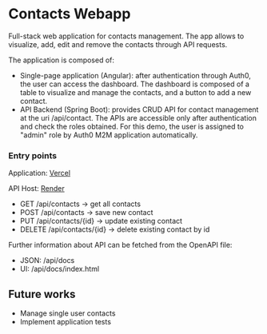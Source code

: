 # Contacts Webapp
Full-stack web application for contacts management. The app allows to visualize, add, edit and remove the contacts through API requests.

The application is composed of:
- Single-page application (Angular): after authentication through Auth0, the user can access the dashboard. The dashboard is composed of a table to visualize and manage the contacts, and a button to add a new contact.
- API Backend (Spring Boot): provides CRUD API for contact management at the uri /api/contact. The APIs are accessible only after authentication and check the roles obtained. For this demo, the user is assigned to "admin" role by Auth0 M2M application automatically.

### Entry points
Application: [Vercel](https://contacts-webapp-angular.vercel.app/)

API Host: [Render](https://contactswebapp-api.onrender.com)
- GET /api/contacts -> get all contacts
- POST /api/contacts -> save new contact
- PUT /api/contacts/{id} -> update existing contact
- DELETE /api/contacts/{id} -> delete existing contact by id

Further information about API can be fetched from the OpenAPI file:
- JSON: /api/docs 
- UI: /api/docs/index.html

## Future works
- Manage single user contacts
- Implement application tests
